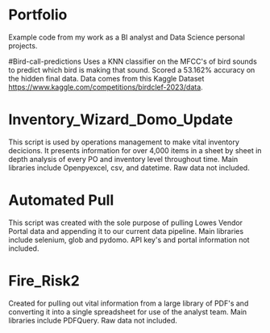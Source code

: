 # Portfolio
Example code from my work as a BI analyst and Data Science personal projects. 

#Bird-call-predictions
Uses a KNN classifier on the MFCC's of bird sounds to predict which bird is making that sound. Scored a 53.162% accuracy on the hidden final data. Data comes from this Kaggle Dataset https://www.kaggle.com/competitions/birdclef-2023/data. 

# Inventory_Wizard_Domo_Update
This script is used by operations management to make vital inventory decicions. It presents information for over 4,000 items in a sheet by sheet in depth analysis of every PO and inventory level throughout time.
Main libraries include Openpyexcel, csv, and datetime. Raw data not included. 

# Automated Pull 
This script was created with the sole purpose of pulling Lowes Vendor Portal data and appending it to our current data pipeline. 
Main libraries include selenium, glob and pydomo. API key's and portal information not included. 

# Fire_Risk2 
Created for pulling out vital information from a large library of PDF's and converting it into a single spreadsheet for use of the analyst team. 
Main libraries include PDFQuery. Raw data not included. 

